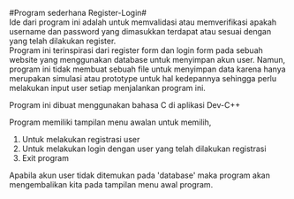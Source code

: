 #Program sederhana Register-Login#  
Ide dari program ini adalah untuk memvalidasi atau memverifikasi apakah username dan password yang dimasukkan terdapat atau sesuai dengan yang telah dilakukan register.  
Program ini terinspirasi dari register form dan login form pada sebuah website yang menggunakan database untuk menyimpan akun user. Namun, program ini tidak membuat sebuah file untuk menyimpan data karena hanya merupakan simulasi atau prototype untuk hal kedepannya sehingga perlu melakukan input user setiap menjalankan program ini.    

Program ini dibuat menggunakan bahasa C di aplikasi Dev-C++  

Program memiliki tampilan menu awalan untuk memilih,  
1. Untuk melakukan registrasi user
2. Untuk melakukan login dengan user yang telah dilakukan registrasi
3. Exit program

Apabila akun user tidak ditemukan pada 'database' maka program akan mengembalikan kita pada tampilan menu awal program.
